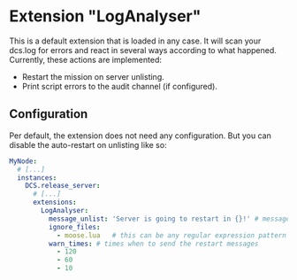 # Extension "LogAnalyser"
This is a default extension that is loaded in any case. It will scan your dcs.log for errors and react in several ways
according to what happened.
Currently, these actions are implemented:
- Restart the mission on server unlisting.
- Print script errors to the audit channel (if configured).

## Configuration
Per default, the extension does not need any configuration. But you can disable the auto-restart on unlisting like so:
```yaml
MyNode:
  # [...]
  instances:
    DCS.release_server:
      # [...]
      extensions:
        LogAnalyser:
          message_unlist: 'Server is going to restart in {}!' # message to display to users on restarts
          ignore_files:
            - moose.lua   # this can be any regular expression pattern like [Mm]oose.*\.lua
          warn_times: # times when to send the restart messages
            - 120
            - 60
            - 10 
```
